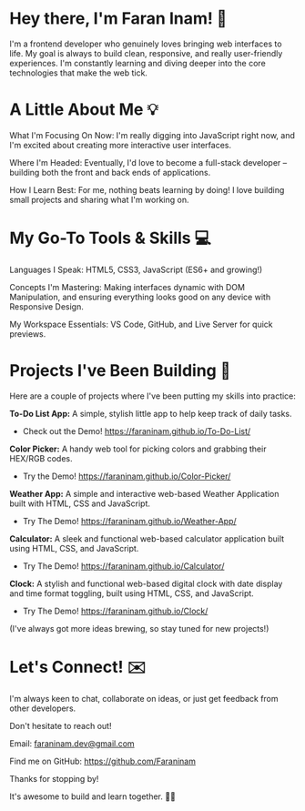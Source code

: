 # Hey there, I'm Faran Inam! 👋

I'm a frontend developer who genuinely loves bringing web interfaces to life. My goal is always to build clean, responsive, and really user-friendly experiences. I'm constantly learning and diving deeper into the core technologies that make the web tick.

# A Little About Me 💡

What I'm Focusing On Now: I'm really digging into JavaScript right now, and I'm excited about creating more interactive user interfaces.

Where I'm Headed: Eventually, I'd love to become a full-stack developer – building both the front and back ends of applications.

How I Learn Best: For me, nothing beats learning by doing! I love building small projects and sharing what I'm working on.

# My Go-To Tools & Skills 💻

Languages I Speak: HTML5, CSS3, JavaScript (ES6+ and growing!)

Concepts I'm Mastering: Making interfaces dynamic with DOM Manipulation, and ensuring everything looks good on any device with Responsive Design.

 My Workspace Essentials: VS Code, GitHub, and Live Server for quick previews.

# Projects I've Been Building 🚀

Here are a couple of projects where I've been putting my skills into practice:

__To-Do List App:__ A simple, stylish little app to help keep track of daily tasks.

- Check out the Demo! https://faraninam.github.io/To-Do-List/

__Color Picker:__ A handy web tool for picking colors and grabbing their HEX/RGB codes.

- Try the Demo! https://faraninam.github.io/Color-Picker/

__Weather App:__ A simple and interactive web-based Weather Application built with HTML, CSS and JavaScript.

- Try The Demo! https://faraninam.github.io/Weather-App/

__Calculator:__ A sleek and functional web-based calculator application built using HTML, CSS, and JavaScript.

- Try The Demo! https://faraninam.github.io/Calculator/

__Clock:__ A stylish and functional web-based digital clock with date display and time format toggling, built using HTML, CSS, and JavaScript.

- Try The Demo! https://faraninam.github.io/Clock/

(I've always got more ideas brewing, so stay tuned for new projects!)

# Let's Connect! ✉️

I'm always keen to chat, collaborate on ideas, or just get feedback from other developers.

Don't hesitate to reach out!

Email: faraninam.dev@gmail.com

Find me on GitHub: https://github.com/Faraninam

Thanks for stopping by!

It's awesome to build and learn together. 🧑‍💻
